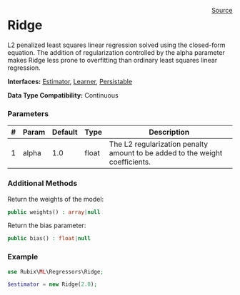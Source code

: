<span style="float:right;"><a href="https://github.com/RubixML/RubixML/blob/master/src/Regressors/Ridge.php">Source</a></span>

# Ridge
L2 penalized least squares linear regression solved using the closed-form equation. The addition of regularization controlled by the alpha parameter makes Ridge less prone to overfitting than ordinary least squares linear regression.

**Interfaces:** [Estimator](../estimator.md), [Learner](../learner.md), [Persistable](../persistable.md)

**Data Type Compatibility:** Continuous

### Parameters
| # | Param | Default | Type | Description |
|---|---|---|---|---|
| 1 | alpha | 1.0 | float | The L2 regularization penalty amount to be added to the weight coefficients. |

### Additional Methods
Return the weights of the model:
```php
public weights() : array|null
```

Return the bias parameter:
```php
public bias() : float|null
```

### Example
```php
use Rubix\ML\Regressors\Ridge;

$estimator = new Ridge(2.0);
```